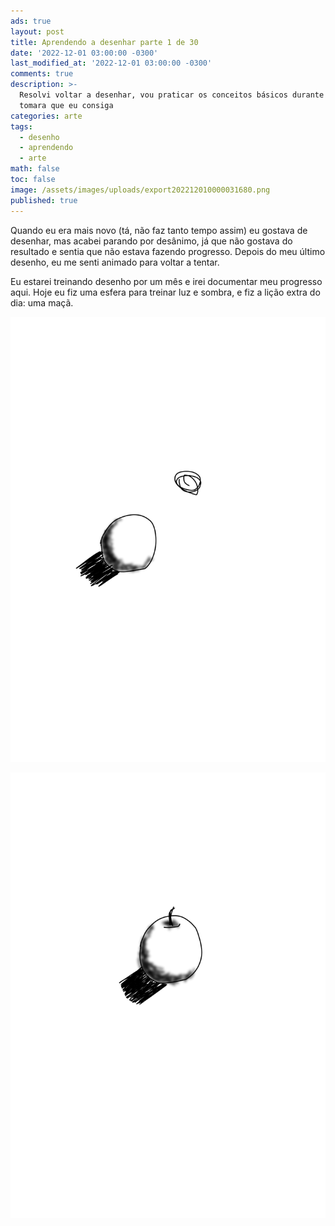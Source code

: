 ```yaml
---
ads: true
layout: post
title: Aprendendo a desenhar parte 1 de 30
date: '2022-12-01 03:00:00 -0300'
last_modified_at: '2022-12-01 03:00:00 -0300'
comments: true
description: >-
  Resolvi voltar a desenhar, vou praticar os conceitos básicos durante 1 mês,
  tomara que eu consiga
categories: arte
tags:
  - desenho
  - aprendendo
  - arte
math: false
toc: false
image: /assets/images/uploads/export202212010000031680.png
published: true
---
```

Quando eu era mais novo (tá, não faz tanto tempo assim) eu gostava de desenhar, mas acabei parando por desânimo, já que não gostava do resultado e sentia que não estava fazendo progresso. Depois do meu último desenho, eu me senti animado para voltar a tentar.

Eu estarei treinando desenho por um mês e irei documentar meu progresso aqui. Hoje eu fiz uma esfera para treinar luz e sombra, e fiz a lição extra do dia: uma maçã.

![Uma esfera sombreada](/assets/images/uploads/export202212010000031680.png "Parece de cera")

![Uma maçã](/assets/images/uploads/export202212010014454220.png "Eu não morderia essa maçã")
